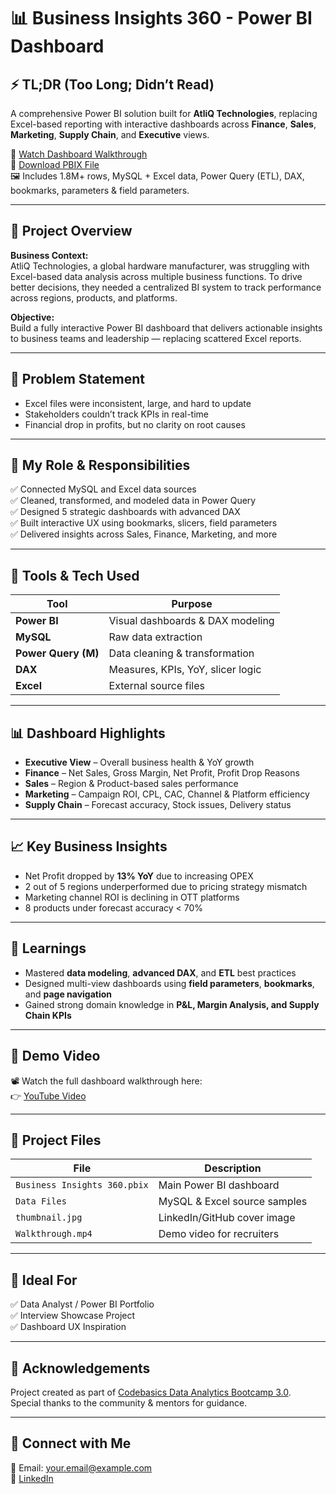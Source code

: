 # 📊 Business Insights 360 - Power BI Dashboard

## ⚡ TL;DR (Too Long; Didn’t Read)

A comprehensive Power BI solution built for **AtliQ Technologies**, replacing Excel-based reporting with interactive dashboards across **Finance**, **Sales**, **Marketing**, **Supply Chain**, and **Executive** views.

🔗 [Watch Dashboard Walkthrough](https://www.youtube.com/watch?v=YourVideoLinkHere)  
📂 [Download PBIX File](https://github.com/AnuguAbhilashreddy/Business-Insights-360-Power-BI-Dashboard)  
🖼️ Includes 1.8M+ rows, MySQL + Excel data, Power Query (ETL), DAX, bookmarks, parameters & field parameters.

---

## 🧠 Project Overview

**Business Context:**  
AtliQ Technologies, a global hardware manufacturer, was struggling with Excel-based data analysis across multiple business functions. To drive better decisions, they needed a centralized BI system to track performance across regions, products, and platforms.

**Objective:**  
Build a fully interactive Power BI dashboard that delivers actionable insights to business teams and leadership — replacing scattered Excel reports.

---

## 📌 Problem Statement

- Excel files were inconsistent, large, and hard to update
- Stakeholders couldn’t track KPIs in real-time
- Financial drop in profits, but no clarity on root causes

---

## 💼 My Role & Responsibilities

✅ Connected MySQL and Excel data sources  
✅ Cleaned, transformed, and modeled data in Power Query  
✅ Designed 5 strategic dashboards with advanced DAX  
✅ Built interactive UX using bookmarks, slicers, field parameters  
✅ Delivered insights across Sales, Finance, Marketing, and more

---

## 🧰 Tools & Tech Used

| Tool | Purpose |
|------|---------|
| **Power BI** | Visual dashboards & DAX modeling |
| **MySQL** | Raw data extraction |
| **Power Query (M)** | Data cleaning & transformation |
| **DAX** | Measures, KPIs, YoY, slicer logic |
| **Excel** | External source files |

---

## 📊 Dashboard Highlights

- **Executive View** – Overall business health & YoY growth
- **Finance** – Net Sales, Gross Margin, Net Profit, Profit Drop Reasons
- **Sales** – Region & Product-based sales performance
- **Marketing** – Campaign ROI, CPL, CAC, Channel & Platform efficiency
- **Supply Chain** – Forecast accuracy, Stock issues, Delivery status

---

## 📈 Key Business Insights

- Net Profit dropped by **13% YoY** due to increasing OPEX
- 2 out of 5 regions underperformed due to pricing strategy mismatch
- Marketing channel ROI is declining in OTT platforms
- 8 products under forecast accuracy < 70%

---

## 🧠 Learnings

- Mastered **data modeling**, **advanced DAX**, and **ETL** best practices
- Designed multi-view dashboards using **field parameters**, **bookmarks**, and **page navigation**
- Gained strong domain knowledge in **P&L, Margin Analysis, and Supply Chain KPIs**

---

## 🎥 Demo Video

📽️ Watch the full dashboard walkthrough here:  
👉 [YouTube Video](https://www.youtube.com/watch?v=YourVideoLinkHere)

---

## 📂 Project Files

| File | Description |
|------|-------------|
| `Business Insights 360.pbix` | Main Power BI dashboard |
| `Data Files` | MySQL & Excel source samples |
| `thumbnail.jpg` | LinkedIn/GitHub cover image |
| `Walkthrough.mp4` | Demo video for recruiters |

---

## 🧳 Ideal For

✅ Data Analyst / Power BI Portfolio  
✅ Interview Showcase Project  
✅ Dashboard UX Inspiration

---

## 🙌 Acknowledgements

Project created as part of [Codebasics Data Analytics Bootcamp 3.0](https://www.codebasics.io).  
Special thanks to the community & mentors for guidance.

---

## 💼 Connect with Me

📧 Email: your.email@example.com  
🔗 [LinkedIn](https://www.linkedin.com/in/abhilashreddyanugu)  


